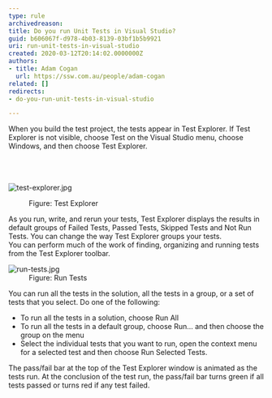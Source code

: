 ```yaml
---
type: rule
archivedreason: 
title: Do you run Unit Tests in Visual Studio?
guid: b606067f-d978-4b03-8139-03bf1b5b9921
uri: run-unit-tests-in-visual-studio
created: 2020-03-12T20:14:02.0000000Z
authors:
- title: Adam Cogan
  url: https://ssw.com.au/people/adam-cogan
related: []
redirects:
- do-you-run-unit-tests-in-visual-studio

---
```



When you build the test project, the tests appear in Test Explorer. If Test Explorer is not visible, choose Test on the Visual Studio menu, choose Windows, and then choose Test Explorer.<br>
<br><excerpt class='endintro'></excerpt><br>
​<dl class="image"><dt><img src="/PublishingImages/test-explorer.jpg" alt="test-explorer.jpg" /></dt>
<dd>Figure&#58; Test Explorer</dd></dl><p>As you run, write, and rerun your tests, Test Explorer displays the results in default groups of Failed Tests, Passed Tests, Skipped Tests and Not Run Tests. You can change the way Test Explorer groups your tests.<br>You can perform much of the work of finding, organizing and running tests from the Test Explorer toolbar.<br></p><dl class="image"><dt><img src="/PublishingImages/run-tests.jpg" alt="run-tests.jpg" /></dt><dd>Figure&#58; Run Tests</dd></dl><p>You can run all the tests in the solution, all the tests in a group, or a set of tests that you select. Do one of the following&#58;</p><ul><li>To run all the tests in a solution, choose Run All</li><li>To run all the tests in a default group, choose Run... and then choose the group on the menu</li><li>Select the individual tests that you want to run, open the context menu for a selected test and then choose Run Selected Tests.</li></ul><p>The pass/fail bar at the top of the Test Explorer window is animated as the tests run. At the conclusion of the test run, the pass/fail bar turns green if all tests passed or turns red if any test failed.<br><br></p>


